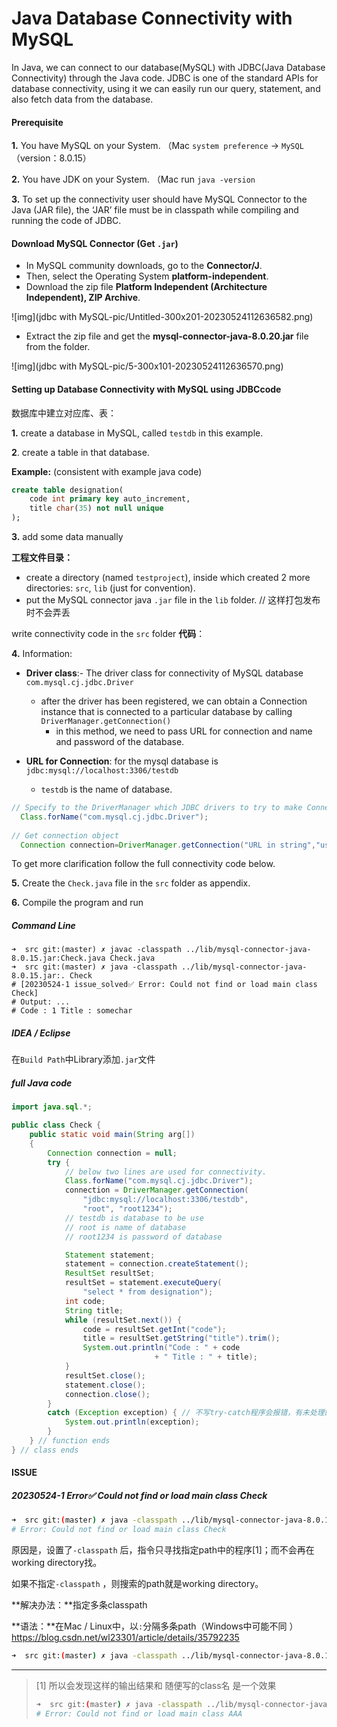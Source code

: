 # Java Database Connectivity with MySQL

In Java, we can connect to our database(MySQL) with JDBC(Java Database Connectivity) through the Java code. JDBC is one of the standard APIs for database connectivity, using it we can easily run our query, statement, and also fetch data from the database.



#### Prerequisite

**1.** You have MySQL on your System. （Mac `system preference` ->  `MySQL` （version：8.0.15）

**2.** You have JDK on your System. （Mac run `java -version`

**3.** To set up the connectivity user should have MySQL Connector to the Java (JAR file), the ‘JAR’ file must be in classpath while compiling and running the code of JDBC.



#### Download MySQL Connector (Get `.jar`)

- In MySQL community downloads, go to the **Connector/J**.
- Then, select the Operating System **platform-independent**.
- Download the zip file **Platform Independent (Architecture Independent), ZIP Archive**.

![img](jdbc with MySQL-pic/Untitled-300x201-20230524112636582.png)

- Extract the zip file and get the **mysql-connector-java-8.0.20.jar** file from the folder.

![img](jdbc with MySQL-pic/5-300x101-20230524112636570.png)



#### Setting up Database Connectivity with MySQL using JDBCcode

数据库中建立对应库、表：

**1.** create a database in MySQL, called `testdb` in this example.

**2**. create a table in that database.

**Example:** (consistent with example java code)

```sql
create table designation(
    code int primary key auto_increment,
    title char(35) not null unique
);
```

**3.** add some data manually



**工程文件目录：**

- create a directory (named `testproject`), inside which created 2 more directories: `src`, `lib` (just for convention).
- put the MySQL connector java `.jar` file in the `lib` folder. // 这样打包发布时不会弄丢



write connectivity code in the `src` folder  **代码**：

**4.** Information:

- **Driver class**:- The driver class for connectivity of MySQL database `com.mysql.cj.jdbc.Driver`
  - after the driver has been registered, we can obtain a Connection instance that is connected to a particular database by calling `DriverManager.getConnection()`
    - in this method, we need to pass URL for connection and name and password of the database.

- **URL for Connection**: for the mysql database is `jdbc:mysql://localhost:3306/testdb`
  -  `testdb` is the name of database.


```java
// Specify to the DriverManager which JDBC drivers to try to make Connections
  Class.forName("com.mysql.cj.jdbc.Driver"); 
  
// Get connection object
  Connection connection=DriverManager.getConnection("URL in string","username","password");
```

To get more clarification follow the full connectivity code below.



**5.** Create the `Check.java` file in the `src` folder as appendix.



**6.** Compile the program and run

##### Command Line

```shell
➜  src git:(master) ✗ javac -classpath ../lib/mysql-connector-java-8.0.15.jar:Check.java Check.java
➜  src git:(master) ✗ java -classpath ../lib/mysql-connector-java-8.0.15.jar:. Check 
# [20230524-1 issue_solved✅ Error: Could not find or load main class Check]
# Output: ...
# Code : 1 Title : somechar
```

##### IDEA / Eclipse

在`Build Path`中Library添加`.jar`文件



##### full Java code

```java
import java.sql.*;

public class Check {
	public static void main(String arg[])
	{
		Connection connection = null;
		try {
			// below two lines are used for connectivity.
			Class.forName("com.mysql.cj.jdbc.Driver");
			connection = DriverManager.getConnection(
				"jdbc:mysql://localhost:3306/testdb",
				"root", "root1234");
			// testdb is database to be use
			// root is name of database
			// root1234 is password of database

			Statement statement;
			statement = connection.createStatement();
			ResultSet resultSet;
			resultSet = statement.executeQuery(
				"select * from designation");
			int code;
			String title;
			while (resultSet.next()) {
				code = resultSet.getInt("code");
				title = resultSet.getString("title").trim();
				System.out.println("Code : " + code
								+ " Title : " + title);
			}
			resultSet.close();
			statement.close();
			connection.close();
		}
		catch (Exception exception) { // 不写try-catch程序会报错，有未处理的exception
			System.out.println(exception);
		}
	} // function ends
} // class ends


```



#### ISSUE

##### 20230524-1 Error✅ Could not find or load main class Check 

```bash
➜  src git:(master) ✗ java -classpath ../lib/mysql-connector-java-8.0.15.jar Check
# Error: Could not find or load main class Check
```

原因是，设置了`-classpath` 后，指令只寻找指定path中的程序[1]；而不会再在working directory找。

如果不指定`-classpath` ，则搜索的path就是working directory。

**解决办法：**指定多条classpath

**语法：**在Mac / Linux中，以`:`分隔多条path（Windows中可能不同 ）
https://blog.csdn.net/wl23301/article/details/35792235

```bash
➜  src git:(master) ✗ java -classpath ../lib/mysql-connector-java-8.0.15.jar:. Check 
```




-----

> [1] 所以会发现这样的输出结果和 随便写的class名 是一个效果
>
> ```bash
> ➜  src git:(master) ✗ java -classpath ../lib/mysql-connector-java-8.0.15.jar AAA
> # Error: Could not find or load main class AAA
> ```



